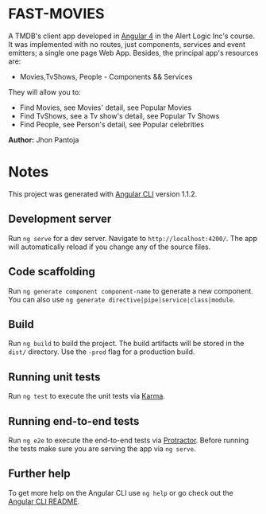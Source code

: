 # FAST-MOVIES

A  TMDB's client app developed in [Angular 4](https://angular.io/) in the Alert Logic Inc's course. It was implemented with no routes, just components, services and event emitters; a single one page Web App. Besides, the principal app's resources are:

* Movies,TvShows, People - Components && Services

They will allow you to:

* Find Movies, see Movies' detail, see Popular Movies
* Find TvShows, see a Tv show's detail, see Popular Tv Shows
* Find People, see Person's detail, see Popular celebrities

**Author:** Jhon Pantoja

# Notes

This project was generated with [Angular CLI](https://github.com/angular/angular-cli) version 1.1.2.

## Development server

Run `ng serve` for a dev server. Navigate to `http://localhost:4200/`. The app will automatically reload if you change any of the source files.

## Code scaffolding

Run `ng generate component component-name` to generate a new component. You can also use `ng generate directive|pipe|service|class|module`.

## Build

Run `ng build` to build the project. The build artifacts will be stored in the `dist/` directory. Use the `-prod` flag for a production build.

## Running unit tests

Run `ng test` to execute the unit tests via [Karma](https://karma-runner.github.io).

## Running end-to-end tests

Run `ng e2e` to execute the end-to-end tests via [Protractor](http://www.protractortest.org/).
Before running the tests make sure you are serving the app via `ng serve`.

## Further help

To get more help on the Angular CLI use `ng help` or go check out the [Angular CLI README](https://github.com/angular/angular-cli/blob/master/README.md).
